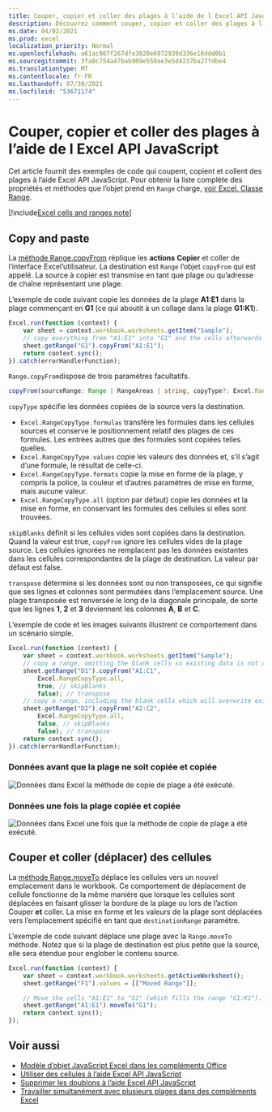 ```yaml
---
title: Couper, copier et coller des plages à l’aide de l Excel API JavaScript
description: Découvrez comment couper, copier et coller des plages à l’aide de l Excel API JavaScript.
ms.date: 04/02/2021
ms.prod: excel
localization_priority: Normal
ms.openlocfilehash: a61ac967f267dfe3820e6972939d336e16ddd8b1
ms.sourcegitcommit: 3fa8c754a47bab909e559ae3e5d4237ba27fdbe4
ms.translationtype: MT
ms.contentlocale: fr-FR
ms.lasthandoff: 07/30/2021
ms.locfileid: "53671174"
---
```

# <a name="cut-copy-and-paste-ranges-using-the-excel-javascript-api"></a>Couper, copier et coller des plages à l’aide de l Excel API JavaScript

Cet article fournit des exemples de code qui coupent, copient et collent des plages à l’aide Excel API JavaScript. Pour obtenir la liste complète des propriétés et méthodes que l’objet prend en `Range` charge, [voir Excel. Classe Range](/javascript/api/excel/excel.range).

[!include[Excel cells and ranges note](../includes/note-excel-cells-and-ranges.md)]

## <a name="copy-and-paste"></a>Copy and paste

La [méthode Range.copyFrom](/javascript/api/excel/excel.range#copyFrom_sourceRange__copyType__skipBlanks__transpose_) réplique les **actions** **Copier** et coller de l’interface Excel’utilisateur. La destination est `Range` l’objet `copyFrom` qui est appelé. La source à copier est transmise en tant que plage ou qu’adresse de chaîne représentant une plage.

L’exemple de code suivant copie les données de la plage **A1:E1** dans la plage commençant en **G1** (ce qui aboutit à un collage dans la plage **G1:K1**).

```js
Excel.run(function (context) {
    var sheet = context.workbook.worksheets.getItem("Sample");
    // copy everything from "A1:E1" into "G1" and the cells afterwards ("G1:K1")
    sheet.getRange("G1").copyFrom("A1:E1");
    return context.sync();
}).catch(errorHandlerFunction);
```

`Range.copyFrom`dispose de trois paramètres facultatifs.

```TypeScript
copyFrom(sourceRange: Range | RangeAreas | string, copyType?: Excel.RangeCopyType, skipBlanks?: boolean, transpose?: boolean): void;
```

`copyType` spécifie les données copiées de la source vers la destination.

- `Excel.RangeCopyType.formulas` transfère les formules dans les cellules sources et conserve le positionnement relatif des plages de ces formules. Les entrées autres que des formules sont copiées telles quelles.
- `Excel.RangeCopyType.values` copie les valeurs des données et, s’il s’agit d’une formule, le résultat de celle-ci.
- `Excel.RangeCopyType.formats` copie la mise en forme de la plage, y compris la police, la couleur et d’autres paramètres de mise en forme, mais aucune valeur.
- `Excel.RangeCopyType.all` (option par défaut) copie les données et la mise en forme, en conservant les formules des cellules si elles sont trouvées.

`skipBlanks` définit si les cellules vides sont copiées dans la destination. Quand la valeur est true, `copyFrom` ignore les cellules vides de la plage source.
Les cellules ignorées ne remplacent pas les données existantes dans les cellules correspondantes de la plage de destination. La valeur par défaut est false.

`transpose` détermine si les données sont ou non transposées, ce qui signifie que ses lignes et colonnes sont permutées dans l’emplacement source.
Une plage transposée est renversée le long de la diagonale principale, de sorte que les lignes **1**, **2** et **3** deviennent les colonnes **A**, **B** et **C**.

L’exemple de code et les images suivants illustrent ce comportement dans un scénario simple.

```js
Excel.run(function (context) {
    var sheet = context.workbook.worksheets.getItem("Sample");
    // copy a range, omitting the blank cells so existing data is not overwritten in those cells
    sheet.getRange("D1").copyFrom("A1:C1",
        Excel.RangeCopyType.all,
        true, // skipBlanks
        false); // transpose
    // copy a range, including the blank cells which will overwrite existing data in the target cells
    sheet.getRange("D2").copyFrom("A2:C2",
        Excel.RangeCopyType.all,
        false, // skipBlanks
        false); // transpose
    return context.sync();
}).catch(errorHandlerFunction);
```

### <a name="data-before-range-is-copied-and-pasted"></a>Données avant que la plage ne soit copiée et copiée

![Données dans Excel la méthode de copie de plage a été exécuté.](../images/excel-range-copyfrom-skipblanks-before.png)

### <a name="data-after-range-is-copied-and-pasted"></a>Données une fois la plage copiée et copiée

![Données dans Excel une fois que la méthode de copie de plage a été exécuté.](../images/excel-range-copyfrom-skipblanks-after.png)

## <a name="cut-and-paste-move-cells"></a>Couper et coller (déplacer) des cellules

La [méthode Range.moveTo](/javascript/api/excel/excel.range#moveTo_destinationRange_) déplace les cellules vers un nouvel emplacement dans le workbook. Ce comportement de déplacement de cellule fonctionne [](https://support.office.com/article/Move-or-copy-cells-and-cell-contents-803d65eb-6a3e-4534-8c6f-ff12d1c4139e) de la même manière  que lorsque les cellules sont déplacées en faisant glisser la bordure de la plage ou lors de l’action Couper **et** coller. La mise en forme et les valeurs de la plage sont déplacées vers l’emplacement spécifié en tant que `destinationRange` paramètre.

L’exemple de code suivant déplace une plage avec la `Range.moveTo` méthode. Notez que si la plage de destination est plus petite que la source, elle sera étendue pour englober le contenu source.

```js
Excel.run(function (context) {
    var sheet = context.workbook.worksheets.getActiveWorksheet();
    sheet.getRange("F1").values = [["Moved Range"]];

    // Move the cells "A1:E1" to "G1" (which fills the range "G1:K1").
    sheet.getRange("A1:E1").moveTo("G1");
    return context.sync();
});
```

## <a name="see-also"></a>Voir aussi

- [Modèle d’objet JavaScript Excel dans les compléments Office](excel-add-ins-core-concepts.md)
- [Utiliser des cellules à l’aide Excel API JavaScript](excel-add-ins-cells.md)
- [Supprimer les doublons à l’aide Excel API JavaScript](excel-add-ins-ranges-remove-duplicates.md)
- [Travailler simultanément avec plusieurs plages dans des compléments Excel](excel-add-ins-multiple-ranges.md)

